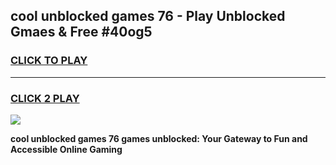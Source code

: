 
## cool unblocked games 76 - Play Unblocked Gmaes & Free #40og5
<h3>
<a href="https://premium.freeplayer.one?title=cool_unblocked_games_76&ref=03M">CLICK TO PLAY</a></h3>
<hr>

<h3>
<a href="https://premium.freeplayer.one?title=cool_unblocked_games_76&ref=03M">CLICK 2 PLAY</a>
  
</h3>

<a href="https://premium.freeplayer.one?title=cool_unblocked_games_76&ref=03M"><img src="https://clearcache.store/games.png"></a>


**cool unblocked games 76 games unblocked: Your Gateway to Fun and Accessible Online Gaming**

